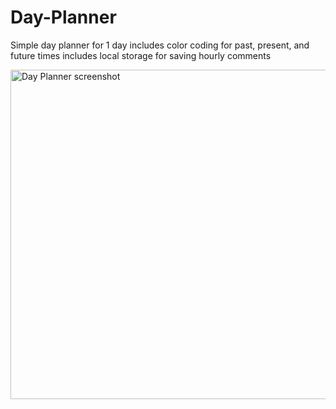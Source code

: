 # Day-Planner

Simple day planner for 1 day
includes color coding for past, present, and future times
includes local storage for saving hourly comments


<img width="527" alt="Day Planner screenshot" src="https://user-images.githubusercontent.com/82774738/121789426-b6ef6600-cb8a-11eb-9dba-76ce455e231b.PNG">

